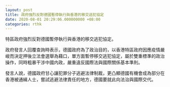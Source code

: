 ```yaml
---
layout: post
title: 政府強烈反對德國暫停執行與香港的移交逃犯協定
date: 2020-08-01 20:29:06.000000000 +08:00
categories: rthk
---
```


特區政府強烈反對德國暫停執行與香港的移交逃犯協定。

政府發言人回覆查詢時表示，德國政府為了政治目的，以香港特區政府因應疫情嚴峻而決定押後立法會選舉為藉口，單方面暫停移交逃犯協定，屬於雙重標準的政治操作，同時粗暴干涉中國内政，嚴重違反國際法與國際關係基本準則。

發言人說，德國政府甘心讓犯罪分子逃避法律制裁，更凸顯德國有機會成為部分在香港被通緝人士，嘗試逃避法律責任的地方，德國要就此向法治與國際交代。
